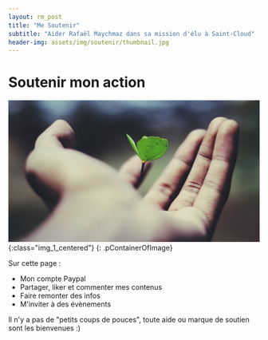 ```yaml
---
layout: rm_post
title: "Me Soutenir"
subtitle: "Aider Rafaël Maychmaz dans sa mission d'élu à Saint-Cloud"
header-img: assets/img/soutenir/thumbnail.jpg
---
```

# Soutenir mon action

![texte alternatif à l'image](/assets/img/soutenir/thumbnail.jpg "Description de l info-bulle image"){:class="img_1_centered"}
{: .pContainerOfImage}

Sur cette page :
* Mon compte Paypal
* Partager, liker et commenter mes contenus
* Faire remonter des infos
* M'inviter à des évènements

Il n'y a pas de "petits coups de pouces", toute aide ou marque de soutien sont les bienvenues :)



